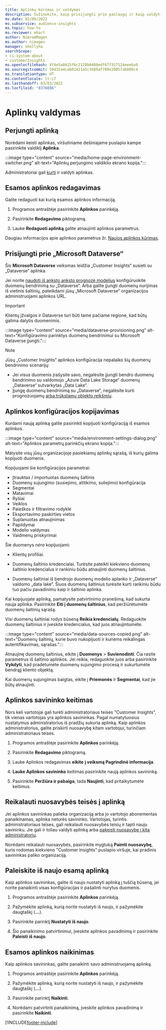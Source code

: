 ```yaml
---
title: Aplinkų kūrimas ir valdymas
description: Sužinokite, kaip prisijungti prie paslaugų ir kaip valdyti aplinkas.
ms.date: 02/09/2022
ms.subservice: audience-insights
ms.topic: how-to
ms.reviewer: mhart
author: NimrodMagen
ms.author: nimagen
manager: shellyha
searchScope:
- ci-system-about
- customerInsights
ms.openlocfilehash: 4f4e5a8415f6c2128b0480edf67f317124eeeba9
ms.sourcegitcommit: 50d32a4cab01421a5c3689af789e20857ab009c4
ms.translationtype: HT
ms.contentlocale: lt-LT
ms.lasthandoff: 03/03/2022
ms.locfileid: "8376886"
---
```

# <a name="manage-environments"></a>Aplinkų valdymas

## <a name="switch-environments"></a>Perjungti aplinką

Norėdami keisti aplinkas, viršutiniame dešiniajame puslapio kampe pasirinkite valdiklį **Aplinka**.

:::image type="content" source="media/home-page-environment-switcher.png" alt-text="Aplinkų perjungimo valdiklio ekrano kopija.":::

Administratoriai gali [kurti](create-environment.md) ir valdyti aplinkas.

## <a name="edit-an-existing-environment"></a>Esamos aplinkos redagavimas

Galite redaguoti kai kurią esamos aplinkos informaciją.

1.  Programos antraštėje pasirinkite **Aplinkos** parinkėją.

2.  Pasirinkite **Redagavimo** piktogramą.

3. Lauke **Redaguoti aplinką** galite atnaujinti aplinkos parametrus.

Daugiau informacijos apie aplinkos parametrus žr. [Naujos aplinkos kūrimas](create-environment.md).

## <a name="connect-to-microsoft-dataverse"></a>Prisijungti prie „Microsoft Dataverse“
   
Šis **Microsoft Dataverse** veiksmas leidžia „Customer Insights“ susieti su „Dataverse“ aplinka.

Jei norite [naudoti iš anksto anksto prognozė modelius](predictions-overview.md#out-of-box-models) konfigūruokite duomenų bendrinimą su „Dataverse“. Arba galite įjungti duomenų nurijimas iš vietinis šaltinių, pateikdami jūsų „Microsoft Dataverse“ organizacijos administruojami aplinkos URL.

> [!IMPORTANT]
> Klientų įžvalgos ir Dataverse turi būti tame pačiame regione, kad būtų galima dalytis duomenimis.

:::image type="content" source="media/dataverse-provisioning.png" alt-text="Konfigūravimo parinktys duomenų bendrinimui su Microsoft Dataverse įjungti.":::

> [!NOTE]
> Jūsų „Customer Insights“ aplinkos konfigūracija nepalaiko šių duomenų bendrinimo scenarijų:
> - Jei visus duomenis įrašysite savo, negalėsite įjungti bendro duomenų bendrinimo su valdomojo „Azure Data Lake Storage“ duomenų „Dataverse“ sutvarkytas „Data Lake“.
> - Įjungę duomenų bendrinimą su „Dataverse“, negalėsite kurti prognozuojamų [arba trūkstamų objekto reikšmių](predictions.md).

## <a name="copy-the-environment-configuration"></a>Aplinkos konfigūracijos kopijavimas

Kurdami naują aplinką galite pasirinkti kopijuoti konfigūraciją iš esamos aplinkos. 

:::image type="content" source="media/environment-settings-dialog.png" alt-text="Aplinkos parametrų parinkčių ekrano kopija.":::

Matysite visų jūsų organizacijoje pasiekiamų aplinkų sąrašą, iš kurių galima kopijuoti duomenis.

Kopijuojami šie konfigūracijos parametrai:

- Įtrauktas / importuotas duomenų šaltinis
- Duomenų sujungimo (susiejimo, atitikimo, suliejimo) konfigūracija
- Segmentai
- Matavimai
- Ryšiai
- Veiklos
- Paieškos ir filtravimo rodyklė
- Eksportavimo paskirties vietos
- Suplanuotas atnaujinimas
- Papildymai
- Modelio valdymas
- Vaidmenų priskyrimai

Šie duomenys *nėra* kopijuojami:

- Klientų profiliai.
- Duomenų šaltinio kredencialai. Turėsite pateikti kiekvieno duomenų šaltinio kredencialus ir rankiniu būdu atnaujinti duomenų šaltinius.

- Duomenų šaltiniai iš bendrojo duomenų modelio aplanko ir „Dataverse“ valdomo „data lake“. Šiuos duomenų šaltinius turėsite kurti rankiniu būdu tuo pačiu pavadinimu kaip ir šaltinio aplinka.

Kai kopijuojate aplinką, pamatysite patvirtinimo pranešimą, kad sukurta nauja aplinka. Pasirinkite **Eiti į duomenų šaltinius**, kad peržiūrėtumėte duomenų šaltinių sąrašą.

Visi duomenų šaltiniai rodys būseną **Reikia kredencialų**. Redaguokite duomenų šaltinius ir įveskite kredencialus, kad juos atnaujintumėte.

:::image type="content" source="media/data-sources-copied.png" alt-text="Duomenų šaltinių, kurie buvo nukopijuoti ir kuriems reikalingas autentifikavimas, sąrašas.":::

Atnaujinę duomenų šaltinius, eikite į **Duomenys** > **Suvienodinti**. Čia rasite parametrus iš šaltinio aplinkos. Jei reikia, redaguokite juos arba pasirinkite **Vykdyti**, kad pradėtumėte duomenų sujungimo procesą ir sukurtumėte bendrąjį kliento objektą.

Kai duomenų sujungimas baigtas, eikite į **Priemonės** ir **Segmentai**, kad jie būtų atnaujinti.

## <a name="change-the-owner-of-an-environment"></a>Aplinkos savininko keitimas

Nors keli vartotojai gali turėti administratoriaus teises "Customer Insights", tik vienas vartotojas yra aplinkos savininkas. Pagal numatytuosius nustatymus administratorius iš pradžių sukuria aplinką. Kaip aplinkos administratorius, galite priskirti nuosavybę kitam vartotojui, turinčiam administratoriaus teises.

1. Programos antraštėje pasirinkite **Aplinkos** parinkėją.

1. Pasirinkite **Redagavimo** piktogramą.

1. Lauke Aplinkos redagavimas **eikite** **į veiksmą Pagrindinė informacija**.

1. **Lauke Aplinkos savininko** keitimas pasirinkite naują aplinkos savininką.  

1. Pasirinkite **Peržiūra ir pabaiga**, tada **Naujinti**, kad pritaikytumėte keitimus. 

## <a name="claim-ownership-of-an-environment"></a>Reikalauti nuosavybės teisės į aplinką

Jei aplinkos savininkas palieka organizaciją arba jo vartotojo abonementas panaikinamas, aplinka neturės savininko. Vartotojas, turintis administratoriaus teises, gali reikalauti nuosavybės teisių ir tapti nauju savininku. Jie gali ir toliau valdyti aplinką arba [pakeisti nuosavybę į kitą administratorių](#change-the-owner-of-an-environment). 

Norėdami reikalauti nuosavybės, pasirinkite mygtuką **Paimti nuosavybę**, kuris rodomas kiekvieno "Customer Insights" puslapio viršuje, kai pradinis savininkas paliko organizaciją.

## <a name="reset-an-existing-environment"></a>Paleiskite iš naujo esamą aplinką

Kaip aplinkos savininkas, galite iš naujo nustatyti aplinką į tuščią būseną, jei norite panaikinti visas konfigūracijas ir pašalinti nurytus duomenis.

1.  Programos antraštėje pasirinkite **Aplinkos** parinkėją. 

2.  Pažymėkite aplinką, kurią norite nustatyti iš naujo, ir pažymėkite daugtaškį (**...**). 

3. Pasirinkite parinktį **Nustatyti iš naujo**. 

4.  Šio panaikinimo patvirtinimui, įveskite aplinkos pavadinimą ir pasirinkite **Paleisti iš naujo**.

## <a name="delete-an-existing-environment"></a>Esamos aplinkos naikinimas

Kaip aplinkos savininkas, galite panaikinti savo administruojamą aplinką.

1.  Programos antraštėje pasirinkite **Aplinkos** parinkėją.

2.  Pažymėkite aplinką, kurią norite nustatyti iš naujo, ir pažymėkite daugtaškį (**...**). 

3. Pasirinkite parinktį **Naikinti**. 

4.  Norėdami patvirtinti panaikinimą, įveskite aplinkos pavadinimą ir pasirinkite **Naikinti**.


[!INCLUDE[footer-include](../includes/footer-banner.md)]
